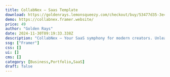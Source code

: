 ```yaml
---
title: CollabNex — Saas Template
download: https://goldenrays.lemonsqueezy.com/checkout/buy/53477d35-3e45-467f-ae61-28ae8c5dde9d
demo: https://collabnex.framer.website/
price: 49
author: "Golden Rays"
date: 2024-11-30T09:19:33.338Z
description: "CollabNex — Your SaaS symphony for modern creators. Unleash innovation with seamless design tailored for visionaries. Discover a new era of storytelling."
ssg: ["Framer"]
css: []
ui: []
cms: []
category: [Business,Portfolio,SaaS]
draft: false
---
```

